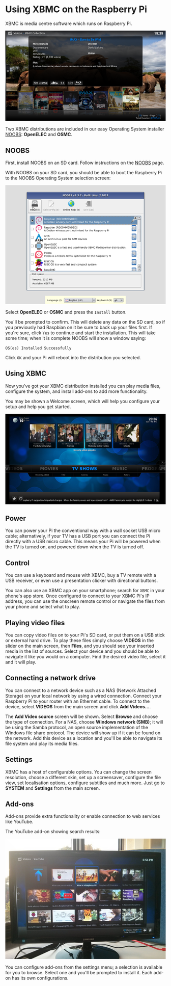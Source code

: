 # Using XBMC on the Raspberry Pi

XBMC is media centre software which runs on Raspberry Pi.

![OpenELEC](images/openelec.png)

Two XBMC distributions are included in our easy Operating System installer [NOOBS](../../installation/noobs.md): **OpenELEC** and **OSMC**.

## NOOBS

First, install NOOBS on an SD card. Follow instructions on the [NOOBS](../../installation/noobs.md) page.

With NOOBS on your SD card, you should be able to boot the Raspberry Pi to the NOOBS Operating System selection screen:

![NOOBS OS selection screen](../../installation/images/noobs.png)

Select **OpenELEC** or **OSMC** and press the `Install` button.

You'll be prompted to confirm. This will delete any data on the SD card, so if you previously had Raspbian on it be sure to back up your files first. If you're sure, click `Yes` to continue and start the installation. This will take some time; when it is complete NOOBS will show a window saying:

```
OS(es) Installed Successfully
```

Click `OK` and your Pi will reboot into the distribution you selected.

## Using XBMC

Now you've got your XBMC distribution installed you can play media files, configure the system, and install add-ons to add more functionality.

You may be shown a Welcome screen, which will help you configure your setup and help you get started.

![OpenELEC welcome screen](images/openelec-main.png)

## Power

You can power your Pi the conventional way with a wall socket USB micro cable; alternatively, if your TV has a USB port you can connect the Pi directly with a USB micro cable. This means your Pi will be powered when the TV is turned on, and powered down when the TV is turned off.

## Control

You can use a keyboard and mouse with XBMC, buy a TV remote with a USB receiver, or even use a presentation clicker with directional buttons.

You can also use an XBMC app on your smartphone; search for `XBMC` in your phone's app store. Once configured to connect to your XBMC Pi's IP address, you can use the onscreen remote control or navigate the files from your phone and select what to play.

## Playing video files

You can copy video files on to your Pi's SD card, or put them on a USB stick or external hard drive. To play these files simply choose **VIDEOS** in the slider on the main screen, then **Files**, and you should see your inserted media in the list of sources. Select your device and you should be able to navigate it like you would on a computer. Find the desired video file, select it and it will play.

## Connecting a network drive

You can connect to a network device such as a NAS (Network Attached Storage) on your local network by using a wired connection. Connect your Raspberry Pi to your router with an Ethernet cable. To connect to the device, select **VIDEOS** from the main screen and click **Add Videos...**.

The **Add Video source** screen will be shown. Select **Browse** and choose the type of connection. For a NAS, choose **Windows network (SMB)**; it will be using the Samba protocol, an open source implementation of the Windows file share protocol. The device will show up if it can be found on the network. Add this device as a location and you'll be able to navigate its file system and play its media files.

## Settings

XBMC has a host of configurable options. You can change the screen resolution, choose a different skin, set up a screensaver, configure the file view, set localisation options, configure subtitles and much more. Just go to **SYSTEM** and **Settings** from the main screen.

## Add-ons

Add-ons provide extra functionality or enable connection to web services like YouTube.

The YouTube add-on showing search results:

![YouTube add-on](images/xbmc-youtube.jpg)

You can configure add-ons from the settings menu; a selection is available for you to browse. Select one and you'll be prompted to install it. Each add-on has its own configurations.
